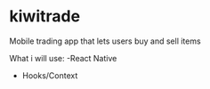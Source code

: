 # kiwitrade

Mobile trading app that lets users buy and sell items

What i will use:
-React Native
- Hooks/Context
